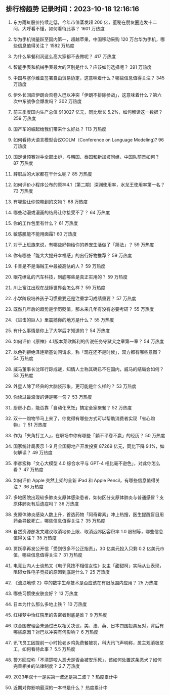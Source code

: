 
## 排行榜趋势 记录时间：2023-10-18 12:16:16
  
  1. 东方雨虹股价持续走低，今年市值蒸发超 200 亿，董秘在朋友圈连发十二问，大呼看不懂，如何看待此事？ 1601 万热度
    
  2. 华为手机销量跃至国内第一，超越苹果，中国移动采购 120 万台华为手机，哪些信息值得关注？ 1582 万热度
    
  3. 为什么早餐利润这么高大家都不去做呢？ 417 万热度
    
  4. 智能手表和机械手表最大的区别是什么？应该如何选择呢？ 391 万热度
    
  5. 中国与塞尔维亚签署自由贸易协定，这意味着什么？哪些信息值得关注？ 345 万热度
    
  6. 伊外长回应伊朗会否卷入巴以冲突「伊朗不排除参战」，这意味着什么？第六次中东战争会爆发吗？ 302 万热度
    
  7. 前三季度国内生产总值 913027 亿元，同比增长 5.2%，如何解读这一数据？ 259 万热度
    
  8. 国产车的崛起给我们带来什么好处？ 113 万热度
    
  9. 如何看待大语言模型会议COLM（Conference on Language Modeling)? 96 万热度
    
  10. 国足世预赛对手全部出炉，与韩国、泰国和新加坡同组，中国队前景如何？ 87 万热度
    
  11. 辞职后的大家都在干什么呢？ 85 万热度
    
  12. 如何评价小程序公布的原神4.1（第二期）深渊使用率，水龙王使用率第一名？ 73 万热度
    
  13. 有哪些让你惊艳到的文物？ 68 万热度
    
  14. 哪些动漫或漫画的结局让你接受不了？ 64 万热度
    
  15. 你的工作包里有什么？ 61 万热度
    
  16. 敏感肌能不能用面霜? 60 万热度
    
  17. 对于上班族来说，有哪些好物给你的养宠生活做了「简法」？ 59 万热度
    
  18. 你有哪些「能大大提升幸福感」的出行好物推荐？ 59 万热度
    
  19. 卡普是不是海贼王中最被高估的人？ 59 万热度
    
  20. 眼花缭乱的汽车科技，到底哪些是真正实用的？ 59 万热度
    
  21. 川上富江出现在战锤世界会怎么样？ 59 万热度
    
  22. 小学阶段培养孩子习惯重要还是注重学习成绩重要？ 57 万热度
    
  23. 既然几年后的趋势是学历贬值，那未来几年有没有必要考研？ 55 万热度
    
  24. 《进击的巨人》里震撼你的地方是什么？ 55 万热度
    
  25. 有什么事情是你上了大学后才知道的？ 54 万热度
    
  26. 如何评价《原神》4.1版本莱欧斯利的传说任务守狱犬之章第一章？ 54 万热度
    
  27. 以色列拒绝泽连斯基访问请求，称「现在还不是时候」，双方都有哪些意图？ 54 万热度
    
  28. 威马董事长沈晖行踪成谜，知情人士称其确已不在国内，威马的结局会如何？ 53 万热度
    
  29. 外星人除了经典的大脑袋形象，更可能是什么样的？ 53 万热度
    
  30. 你读过最浪漫的诗是哪一句？ 53 万热度
    
  31. 厨房小白，能否靠「自动化烹饪」搞定全家聚餐？ 52 万热度
    
  32. 双十一购物节马上来了，你觉得有哪些方式可以帮助消费者实现「省心购物」？ 51 万热度
    
  33. 作为「夹角打工人」，在职场中你有哪些「躺不平卷不赢」的经历？ 50 万热度
    
  34. 国家统计局表示 1-9 月全国房地产开发投资 87269 亿元，同比下降 9.1%，如何解读？ 49 万热度
    
  35. 李彦宏称「文心大模型 4.0 综合水平与 GPT-4 相比毫不逊色」，对此你怎么看？ 47 万热度
    
  36. 如何评价 Apple 突然上架的全新 iPad 和 Apple Pencil，有哪些信息值得关注？ 36 万热度
    
  37. 多地医院出现较多肺炎支原体感染患者，如何区分支原体肺炎与普通感冒？支原体肺炎有后遗症吗？ 36 万热度
    
  38. 支原体肺炎感染人数上升，首选药物「阿奇霉素」冲上热搜，医生提醒盲目用药会导致死亡，哪些信息值得关注？ 35 万热度
    
  39. 自然资源部发文建议取消地价上限、取消远郊区容积率 1.0 限制等，哪些信息值得关注？ 35 万热度
    
  40. 贾跃亭再发公开信「受到很多不公正指责」，30 亿美元投入只剩 0.2 亿美元市值，哪些信息值得关注？ 31 万热度
    
  41. 电竞业内人士谈热文《电子竞技不相信女性》女主「甜甜柯」实际从业表现，阻碍女性电子竞技的原因到底是什么？ 25 万热度
    
  42. 《流浪地球 2》中的数字生命技术是否应该在有限范围内应用？ 25 万热度
    
  43. 哪些习惯使皮肤变好？ 13 万热度
    
  44. 日本为什么那么多地上铁？ 10 万热度
    
  45. 红楼梦中怡红院里的告密者到底是谁？ 9 万热度
    
  46. 联合国安理会未通过巴以相关决议，美、法、英、日本四国投票反对，背后有哪些原因？对巴以冲突有何影响？ 6 万热度
    
  47. 讯飞员工因提前一小时抢老乡鸡免费餐被罚，科大讯飞声明称，属主观消极怠工，如何看待此事？ 5.5 万热度
    
  48. 警方回应称「不清楚咬人恶犬是否会被安乐死」，该如何处置这条恶犬？如何完善相关的法律制度？ 2.7 万热度
    
  49. 2023年双十一是买第一波还是第二波？	? 热度累计中
    
  50. 近期对你影响最深的一本书是什么？ 热度累计中
    